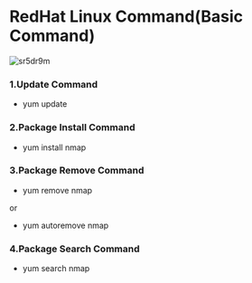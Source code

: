 # RedHat Linux Command(Basic Command)

![sr5dr9m](https://user-images.githubusercontent.com/69615463/102732358-7ee83280-4360-11eb-9406-1c293a74a193.png)

<h3>1.Update Command</h3>

+ yum update

<h3>2.Package Install Command</h3>

+ yum install nmap

<h3>3.Package Remove Command</h3>

+ yum remove nmap

or

+ yum autoremove nmap

<h3>4.Package Search  Command</h3>

+ yum search nmap



